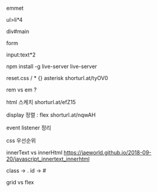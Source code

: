 emmet

ul>li*4

div#main

form

input:text*2


npm install -g live-server
live-server

reset.css / * {} asterisk
shorturl.at/tyOV0

rem vs em ?

html 스케치
shorturl.at/efZ15

display 정렬 : flex
shorturl.at/nqwAH

event listener 정리

css 우선순위

innerText vs innerHtml
https://jaeworld.github.io/2018-09-20/javascript_innertext_innerhtml

class -> .
id -> #

grid vs flex